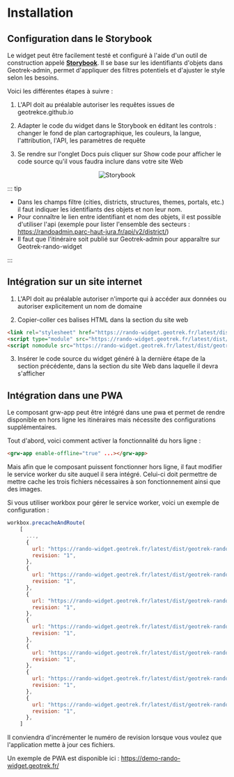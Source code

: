 # Installation

## Configuration dans le Storybook

Le widget peut être facilement testé et configuré à l'aide d'un outil de construction appelé [**Storybook**](https://geotrekce.github.io/Geotrek-rando-widget/?path=/story/geotrek-rando-widget--app). Il se base sur les identifiants d'objets dans Geotrek-admin, permet d'appliquer des filtres potentiels et d'ajuster le style selon les besoins.

Voici les différentes étapes à suivre :

1. L'API doit au préalable autoriser les requêtes issues de geotrekce.github.io

2. Adapter le code du widget dans le Storybook en éditant les controls : changer le fond de plan cartographique, les couleurs, la langue, l'attribution, l'API, les paramètres de requête

3. Se rendre sur l'onglet Docs puis cliquer sur Show code pour afficher le code source qu'il vous faudra inclure dans votre site Web

<center>
  <a title="Storybook"><img src="/introduction/storybook.jpg" alt="Storybook"></a>
</center>
 
 ::: tip
- Dans les champs filtre (cities, districts, structures, themes, portals, etc.) il faut indiquer les identifiants des objets et non leur nom.
- Pour connaître le lien entre identifiant et nom des objets, il est possible d'utiliser l'api (exemple pour lister l'ensemble des secteurs : https://randoadmin.parc-haut-jura.fr/api/v2/district/)
- Il faut que l'itinéraire soit publié sur Geotrek-admin pour apparaître sur Geotrek-rando-widget

:::

## Intégration sur un site internet

1. L'API doit au préalable autoriser n'importe qui à accéder aux données ou autoriser explicitement un nom de domaine

2. Copier-coller ces balises HTML dans la section <head></head> du site web

```html
<link rel="stylesheet" href="https://rando-widget.geotrek.fr/latest/dist/geotrek-rando-widget/geotrek-rando-widget.css" />
<script type="module" src="https://rando-widget.geotrek.fr/latest/dist/geotrek-rando-widget/geotrek-rando-widget.esm.js"></script>
<script nomodule src="https://rando-widget.geotrek.fr/latest/dist/geotrek-rando-widget/geotrek-rando-widget.js"></script>
```

3. Insérer le code source du widget généré à la dernière étape de la section précédente, dans la section du site Web dans laquelle il devra s'afficher

## Intégration dans une PWA

Le composant grw-app peut être intégré dans une pwa et permet de rendre disponible en hors ligne les itinéraires mais nécessite des configurations supplémentaires.

Tout d'abord, voici comment activer la fonctionnalité du hors ligne :

```html
<grw-app enable-offline="true" ...></grw-app>
```

Mais afin que le composant puissent fonctionner hors ligne, il faut modifier le service worker du site auquel il sera intégré.
Celui-ci doit permettre de mettre cache les trois fichiers nécessaires à son fonctionnement ainsi que des images.

Si vous utiliser workbox pour gérer le service worker, voici un exemple de configuration :

```js
workbox.precacheAndRoute(
    [
      ...,
      {
        url: "https://rando-widget.geotrek.fr/latest/dist/geotrek-rando-widget/geotrek-rando-widget.esm.js",
        revision: "1",
      },
      {
        url: "https://rando-widget.geotrek.fr/latest/dist/geotrek-rando-widget/geotrek-rando-widget.js",
        revision: "1",
      },
      {
        url: "https://rando-widget.geotrek.fr/latest/dist/geotrek-rando-widget/geotrek-rando-widget.css",
        revision: "1",
      },
      {
        url: "https://rando-widget.geotrek.fr/latest/dist/geotrek-rando-widget/assets/contract.svg",
        revision: "1",
      },
      {
        url: "https://rando-widget.geotrek.fr/latest/dist/geotrek-rando-widget/assets/default-image.svg",
        revision: "1",
      },
      {
        url: "https://rando-widget.geotrek.fr/latest/dist/geotrek-rando-widget/assets/layers.svg",
        revision: "1",
      },
      {
        url: "https://rando-widget.geotrek.fr/latest/dist/geotrek-rando-widget/assets/parking.svg",
        revision: "1",
      },
    ]
```

Il conviendra d'incrémenter le numéro de revision lorsque vous voulez que l'application mette à jour ces fichiers.

Un exemple de PWA est disponible ici : https://demo-rando-widget.geotrek.fr/
